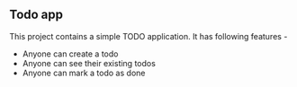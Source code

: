 ## Todo app
This project contains a simple TODO application.
It has following features - 
- Anyone can create a todo
- Anyone can see their existing todos
- Anyone can mark a todo as done